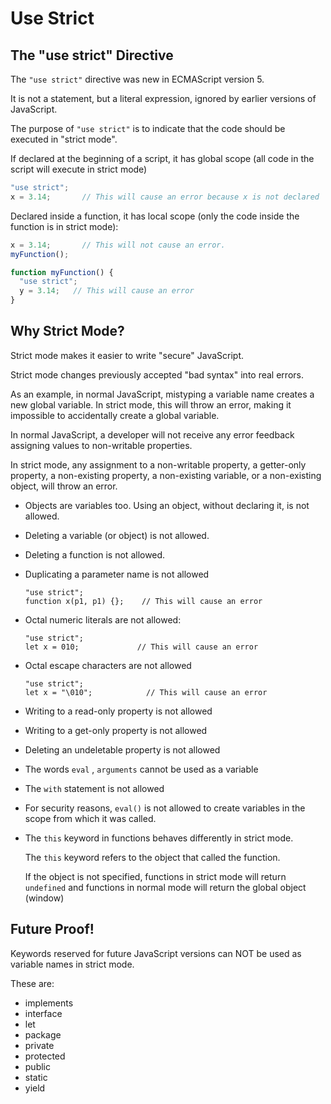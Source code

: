 # Use Strict

## The "use strict" Directive

The `"use strict"` directive was new in ECMAScript version 5.

It is not a statement, but a literal expression, ignored by earlier versions of JavaScript.

The purpose of `"use strict"` is to indicate that the code should be executed in "strict mode".

If declared at the beginning of a script, it has global scope (all code in the script will execute in strict mode)

```js
"use strict";
x = 3.14;       // This will cause an error because x is not declared
```

Declared inside a function, it has local scope (only the code inside the function is in strict mode):

```js
x = 3.14;       // This will not cause an error.
myFunction();

function myFunction() {
  "use strict";
  y = 3.14;   // This will cause an error
}
```


## Why Strict Mode?

Strict mode makes it easier to write "secure" JavaScript.

Strict mode changes previously accepted "bad syntax" into real errors.

As an example, in normal JavaScript, mistyping a variable name creates a new global variable. In strict mode, this will throw an error, making it impossible to accidentally create a global variable.

In normal JavaScript, a developer will not receive any error feedback assigning values to non-writable properties.

In strict mode, any assignment to a non-writable property, a getter-only property, a non-existing property, a non-existing variable, or a non-existing object, will throw an error.

- Objects are variables too. Using an object, without declaring it, is not allowed.
- Deleting a variable (or object) is not allowed.
- Deleting a function is not allowed.
- Duplicating a parameter name is not allowed

  ```
  "use strict";
  function x(p1, p1) {};	// This will cause an error
  ```
- Octal numeric literals are not allowed:

  ```
  "use strict";
  let x = 010;             // This will cause an error
  ```
- Octal escape characters are not allowed

  ```
  "use strict";
  let x = "\010";            // This will cause an error
  ```
- Writing to a read-only property is not allowed
- Writing to a get-only property is not allowed
- Deleting an undeletable property is not allowed
- The words `eval` , `arguments` cannot be used as a variable
- The `with` statement is not allowed
- For security reasons, `eval()` is not allowed to create variables in the scope from which it was called.
- The `this` keyword in functions behaves differently in strict mode.

  The `this` keyword refers to the object that called the function.

  If the object is not specified, functions in strict mode will return `undefined` and functions in normal mode will return the global object (window)

## Future Proof!

Keywords reserved for future JavaScript versions can NOT be used as variable names in strict mode.

These are:

* implements
* interface
* let
* package
* private
* protected
* public
* static
* yield
